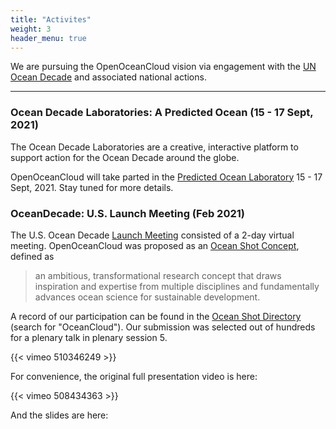 ```yaml
---
title: "Activites"
weight: 3
header_menu: true
---
```


We are pursuing the OpenOceanCloud vision via engagement with the [UN Ocean Decade](https://www.oceandecade.org/)
and associated national actions.

---

### Ocean Decade Laboratories: A Predicted Ocean (15 - 17 Sept, 2021)

The Ocean Decade Laboratories are a creative, interactive platform to support action for the Ocean Decade around the globe.

OpenOceanCloud will take parted in the [Predicted Ocean Laboratory](https://www.oceandecade-conference.com/en/a-predicted-ocean.html)
15 - 17 Sept, 2021. Stay tuned for more details.

### OceanDecade: U.S. Launch Meeting (Feb 2021)

The U.S. Ocean Decade [Launch Meeting](https://www.nationalacademies.org/event/02-02-2021/ocean-decade-us-launch-meeting) consisted of a 2-day virtual meeting.
OpenOceanCloud was proposed as an [Ocean Shot Concept](https://www.nationalacademies.org/our-work/us-national-committee-on-ocean-science-for-sustainable-development-2021-2030#sl-three-columns-e33ae106-08bc-49e3-8baf-078797861e38), defined as
> an ambitious, transformational research concept that draws inspiration and expertise from multiple disciplines and fundamentally advances ocean science for sustainable development.

A record of our participation can be found in the [Ocean Shot Directory](https://www.nationalacademies.org/our-work/us-national-committee-on-ocean-science-for-sustainable-development-2021-2030/ocean-shot-directory) (search for "OceanCloud").
Our submission was selected out of hundreds for a plenary talk in plenary session 5.

{{< vimeo 510346249 >}}

For convenience, the original full presentation video is here:

{{< vimeo 508434363 >}}

And the slides are here:

<script async class="speakerdeck-embed" data-id="288d70310b6244fe90491c38fb0409cc" data-ratio="1.77777777777778" src="//speakerdeck.com/assets/embed.js"></script>
